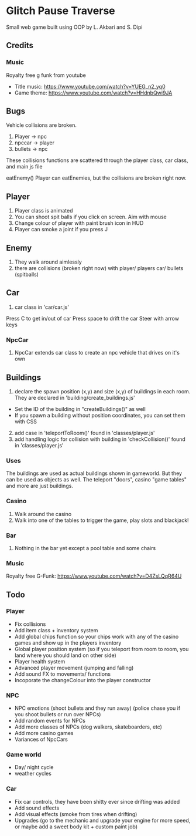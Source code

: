 # Glitch Pause Traverse

Small web game built using OOP by L. Akbari and S. Dipi

## Credits
### Music
Royalty free g funk from youtube
- Title music: https://www.youtube.com/watch?v=YUEG_n2_yq0
- Game theme: https://www.youtube.com/watch?v=HHdnbQwi9JA

## Bugs

Vehicle collisions are broken. 
1. Player -> npc 
2. npccar -> player
3. bullets -> npc

These collisions functions are scattered through the player class, car class, and main js file 

eatEnemy()
Player can eatEnemies, but the collisions are broken right now.

## Player
1. Player class is animated
2. You can shoot spit balls if you click on screen. Aim with mouse
3. Change colour of player with paint brush icon in HUD
4. Player can smoke a joint if you press J

## Enemy
1. They walk around aimlessly
2. there are collisions (broken right now) with player/ players car/ bullets (spitballs)

## Car
1. car class in 'car/car.js'

Press C to get in/out of car
Press space to drift the car
Steer with arrow keys

### NpcCar
1. NpcCar extends car class to create an npc vehicle that drives on it's own

## Buildings

1. declare the spawn position (x,y) and size (x,y) of buildings in each room. They are declared in 'building/create_buildings.js'
- Set the ID of the building in "createBuildings()" as well
- If you spawn a building without position coordinates, you can set them with CSS
2. add case in 'teleportToRoom()' found in 'classes/player.js'
3. add handling logic for collision with building in 'checkCollision()' found in 'classes/player.js'

### Uses

The buildings are used as actual buildings shown in gameworld. But they can be used as objects as well. The teleport "doors", casino "game tables" and more are just buildings.

### Casino
1. Walk around the casino
2. Walk into one of the tables to trigger the game, play slots and blackjack!

### Bar
1. Nothing in the bar yet except a pool table and some chairs

### Music
Royalty free G-Funk: https://www.youtube.com/watch?v=D4ZsLQqR64U

## Todo

### Player

- Fix collisions
- Add item class + inventory system
- Add global chips function so your chips work with any of the casino games and show up in the players inventory
- Global player position system (so if you teleport from room to room, you land where you should land on other side)
- Player health system
- Advanced player movement (jumping and falling)
- Add sound FX to movements/ functions
- Incoporate the changeColour into the player constructor

### NPC
- NPC emotions (shoot bullets and they run away) (police chase you if you shoot bullets or run over NPCs)
- Add random events for NPCs
- Add more classes of NPCs (dog walkers, skateboarders, etc)
- Add more casino games
- Variances of NpcCars

### Game world
- Day/ night cycle
- weather cycles


### Car
- Fix car controls, they have been shitty ever since drifting was added
- Add sound effects
- Add visual effects (smoke from tires when drifting)
- Upgrades (go to the mechanic and upgrade your engine for more speed, or maybe add a sweet body kit + custom paint job)
